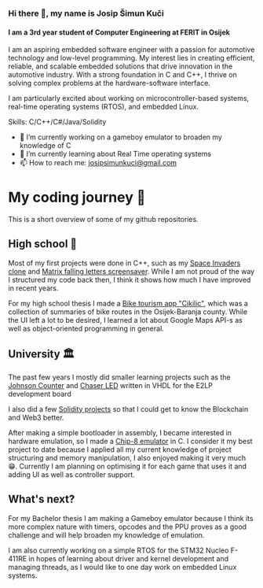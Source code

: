 ### Hi there 👋, my name is Josip Šimun Kuči
#### I am a 3rd year student of Computer Engineering at FERIT in Osijek
I am an aspiring embedded software engineer with a passion for automotive technology and low-level programming. My interest lies in creating efficient, reliable, and scalable embedded solutions that drive innovation in the automotive industry. With a strong foundation in C and C++, I thrive on solving complex problems at the hardware-software interface.

I am particularly excited about working on microcontroller-based systems, real-time operating systems (RTOS), and embedded Linux.

Skills: C/C++/C#/Java/Solidity

- 🔭 I’m currently working on a gameboy emulator to broaden my knowledge of C 
- 🌱 I’m currently learning about Real Time operating systems
- 📫 How to reach me: josipsimunkuci@gmail.com

# My coding journey 🚀
This is a short overview of some of my github repositories.
## High school 🏫
Most of my first projects were done in C++, such as my [Space Invaders clone](https://github.com/JosipKuci/Space_Invaders) and [Matrix falling letters screensaver](https://github.com/JosipKuci/Matrix-falling-letters). While I am not proud of the way I structured my code back then, I think it shows how much I have improved in recent years.

For my high school thesis I made a [Bike tourism app "Cikilic"](https://github.com/JosipKuci/Bike-Tourism-App-Cikilic), which was a collection of summaries of bike routes in the Osijek-Baranja county. While the UI left a lot to be desired, I learned a lot about Google Maps API-s as well as object-oriented programming in general.

## University 🏛️
The past few years I mostly did smaller learning projects such as the [Johnson Counter](https://github.com/JosipKuci/Johnson-Counter) and [Chaser LED](https://github.com/JosipKuci/Chaser-LED) written in VHDL for the E2LP development board

I also did a few [Solidity projects](https://github.com/JosipKuci/A-collection-of-small-Solidity-projects) so that I could get to know the Blockchain and Web3 better.

After making a simple bootloader in assembly, I became interested in hardware emulation, so I made a [Chip-8 emulator](https://github.com/JosipKuci/Chip8-emulator) in C. 
I consider it my best project to date because I applied all my current knowledge of project structuring and memory manipulation, I also enjoyed making it very much 😁.
Currently I am planning on optimising it for each game that uses it and adding UI as well as controller support.

## What's next?
For my Bachelor thesis I am making a Gameboy emulator because I think its more complex nature with timers, opcodes and the PPU proves as a good challenge and will help broaden my knowledge of emulation.

I am also currently working on a simple RTOS for the STM32 Nucleo F-411RE in hopes of learning about driver and kernel development and managing threads, as I would like to one day work on embedded Linux systems.







